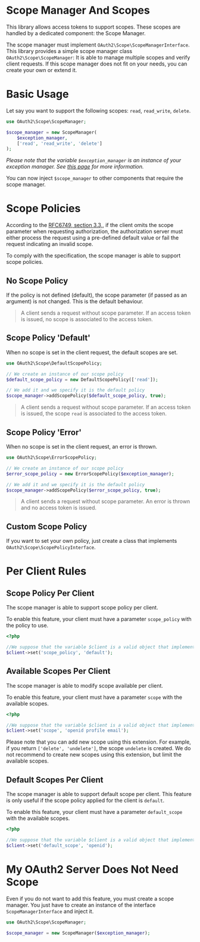 Scope Manager And Scopes
========================

This library allows access tokens to support scopes.
These scopes are handled by a dedicated component: the Scope Manager.

The scope manager must implement `OAuth2\Scope\ScopeManagerInterface`.
This library provides a simple scope manager class `OAuth2\Scope\ScopeManager`:
It is able to manage multiple scopes and verify client requests.
If this scope manager does not fit on your needs, you can create your own or extend it.

# Basic Usage

Let say you want to support the following scopes: `read`, `read_write`, `delete`.

```php
use OAuth2\Scope\ScopeManager;

$scope_manager = new ScopeManager(
    $exception_manager,
    ['read', 'read_write', 'delete']
);
```

*Please note that the variable `$exception_manager` is an instance of your exception manager. See [this page](exception.md) for more information.*

You can now inject `$scope_manager` to other components that require the scope manager.

# Scope Policies

According to the [RFC6749, section 3.3,](https://tools.ietf.org/html/rfc6749#section-3.3), if the client omits the scope parameter when requesting authorization, the authorization server must either process the request using a pre-defined default value or fail the request indicating an invalid scope.

To comply with the specification, the scope manager is able to support scope policies.

## No Scope Policy

If the policy is not defined (default), the scope parameter (if passed as an argument) is not changed. This is the default behaviour.

> A client sends a request without scope parameter. If an access token is issued, no scope is associated to the access token.

## Scope Policy 'Default'

When no scope is set in the client request, the default scopes are set.

```php
use OAuth2\Scope\DefaultScopePolicy;

// We create an instance of our scope policy
$default_scope_policy = new DefaultScopePolicy(['read']);

// We add it and we specify it is the default policy
$scope_manager->addScopePolicy($default_scope_policy, true);
```

> A client sends a request without scope parameter. If an access token is issued, the scope `read` is associated to the access token.

## Scope Policy 'Error'

When no scope is set in the client request, an error is thrown.

```php
use OAuth2\Scope\ErrorScopePolicy;

// We create an instance of our scope policy
$error_scope_policy = new ErrorScopePolicy($exception_manager);

// We add it and we specify it is the default policy
$scope_manager->addScopePolicy($error_scope_policy, true);
```

> A client sends a request without scope parameter. An error is thrown and no access token is issued.

## Custom Scope Policy

If you want to set your own policy, just create a class that implements `OAuth2\Scope\ScopePolicyInterface`.

# Per Client Rules

## Scope Policy Per Client

The scope manager is able to support scope policy per client.

To enable this feature, your client must have a parameter `scope_policy` with the policy to use.

```php
<?php

//We suppose that the variable $client is a valid object that implements \OAuth2\Client\ClientInterface
$client->set('scope_policy', 'default');
```

## Available Scopes Per Client

The scope manager is able to modify scope available per client.

To enable this feature, your client must have a parameter `scope` with the available scopes.

```php
<?php

//We suppose that the variable $client is a valid object that implements \OAuth2\Client\ClientInterface
$client->set('scope', 'openid profile email');
```

Please note that you can add new scope using this extension. For example, if you return `['delete', 'undelete']`, the scope `undelete` is created.
We do not recommend to create new scopes using this extension, but limit the available scopes. 

## Default Scopes Per Client

The scope manager is able to support default scope per client. This feature is only useful if the scope policy applied for the client is `default`.

To enable this feature, your client must have a parameter `default_scope` with the available scopes.

```php
<?php

//We suppose that the variable $client is a valid object that implements \OAuth2\Client\ClientInterface
$client->set('default_scope', 'openid');
```

# My OAuth2 Server Does Not Need Scope

Even if you do not want to add this feature, you must create a scope manager.
You just have to create an instance of the interface `ScopeManagerInterface` and inject it.

```php
use OAuth2\Scope\ScopeManager;

$scope_manager = new ScopeManager($exception_manager);
```
